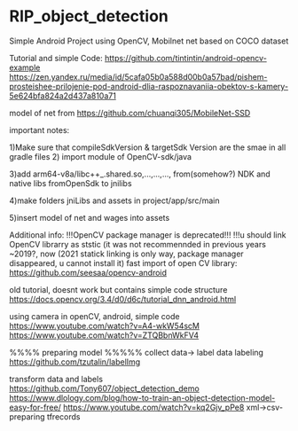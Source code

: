 # RIP_object_detection
Simple Android Project using OpenCV, Mobilnet net based on COCO dataset

Tutorial and simple Code:
https://github.com/tintintin/android-opencv-example
https://zen.yandex.ru/media/id/5cafa05b0a588d00b0a57bad/pishem-prosteishee-prilojenie-pod-android-dlia-raspoznavaniia-obektov-s-kamery-5e624bfa824a2d437a810a71

model of net from
https://github.com/chuanqi305/MobileNet-SSD

important notes:

1)Make sure that compileSdkVersion & targetSdk Version are the smae in all gradle files
2) import module of OpenCV-sdk/java

3)add arm64-v8a/libc++_.shared.so,...,...,..., from(somehow?) NDK and native libs fromOpenSdk to jnilibs

4)make folders jniLibs and assets in project/app/src/main

5)insert model of net and wages into assets

Additional info:
!!!OpenCV package manager is deprecated!!!
!!!u should link OpenCV librarry as ststic (it was not recommennded in previous years ~2019?, now (2021 statick linking is only way, package manager disappeared, u cannot install it)
fast import of open CV library:
https://github.com/seesaa/opencv-android

old tutorial, doesnt work but contains simple code structure
https://docs.opencv.org/3.4/d0/d6c/tutorial_dnn_android.html

using camera in openCV, android, simple code
https://www.youtube.com/watch?v=A4-wkW54scM
https://www.youtube.com/watch?v=ZTQBbnWkFV4



%%%% preparing model %%%%%
collect data-> label data
labeling
https://github.com/tzutalin/labelImg

transform data and labels
https://github.com/Tony607/object_detection_demo
https://www.dlology.com/blog/how-to-train-an-object-detection-model-easy-for-free/
https://www.youtube.com/watch?v=kq2Gjv_pPe8 xml->csv- preparing tfrecords
